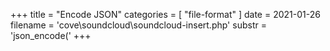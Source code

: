 +++
title = "Encode JSON"
categories = [ "file-format" ]
date = 2021-01-26
filename = 'cove\soundcloud\soundcloud-insert.php'
substr = 'json_encode('
+++
